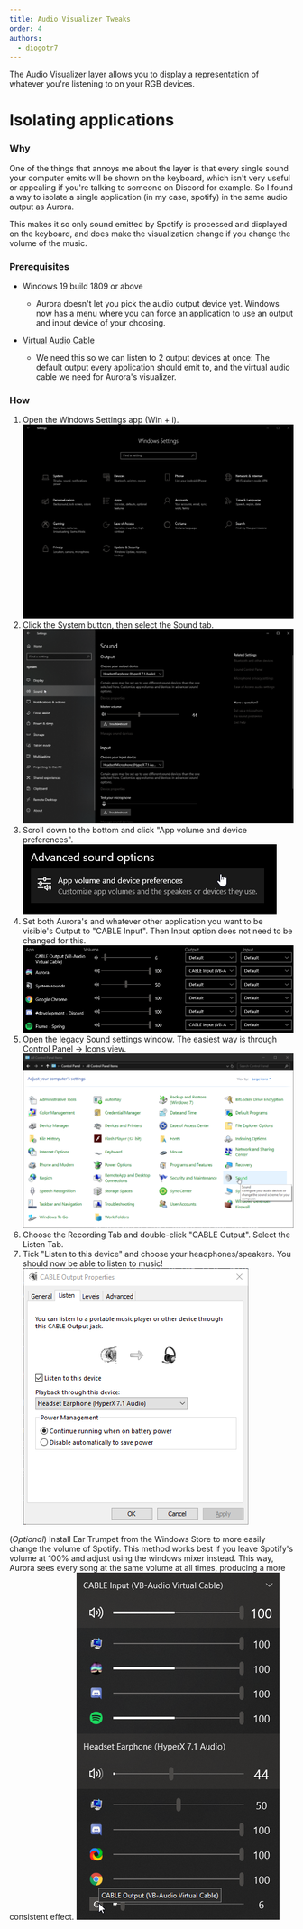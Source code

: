 ```yaml
---
title: Audio Visualizer Tweaks
order: 4
authors:
  - diogotr7
---
```


The Audio Visualizer layer allows you to display a representation of whatever you're listening to on your RGB devices.


# Isolating applications

### Why
One of the things that annoys me about the layer is that every single sound your computer emits will be shown on the keyboard, which isn't very useful or appealing if you're talking to someone on Discord for example. So I found a way to isolate a single application (in my case, spotify) in the same audio output as Aurora.

This makes it so only sound emitted by Spotify is processed and displayed on the keyboard, and does make the visualization change if you change the volume of the music.

### Prerequisites
* Windows 19 build 1809 or above
  - Aurora doesn't let you pick the audio output device yet. Windows now has a menu where you can force an application to use an output and input device of your choosing.

* [Virtual Audio Cable](https://www.vb-audio.com/Cable/)
  - We need this so we can listen to 2 output devices at once: The default output every application should emit to, and the virtual audio cable we need for Aurora's visualizer.

### How
1. Open the Windows Settings app (Win + i).
  ![Windows settings app](../../assets/img/docs/windows-settings-app.png)
2. Click the System button, then select the Sound tab.
  ![Windows Sound tab](../../assets/img/docs/windows-settings-sound.png)
3. Scroll down to the bottom and click "App volume and device preferences".
  ![App volume and device preferences](../../assets/img/docs/windows-app-volume-preferences.png)
4. Set both Aurora's and whatever other application you want to be visible's Output to "CABLE Input". Then Input option does not need to be changed for this.
  ![App Volumes](../../assets/img/docs/windows-app-volumes.png)
5. Open the legacy Sound settings window. The easiest way is through Control Panel -> Icons view.
  ![Control Panel](../../assets/img/docs/windows-control-panel.png)
6. Choose the Recording Tab and double-click "CABLE Output". Select the Listen Tab.
7. Tick "Listen to this device" and choose your headphones/speakers. You should now be able to listen to music!
  ![Cable Output Properties](../../assets/img/docs/cable-properties.png)


(*Optional*) Install Ear Trumpet from the Windows Store to more easily change the volume of Spotify. This method works best if you leave Spotify's volume at 100% and adjust using the windows mixer instead. This way, Aurora sees every song at the same volume at all times, producing a more consistent effect.
  ![Ear Trumpet](../../assets/img/docs/ear-trumpet.png)
